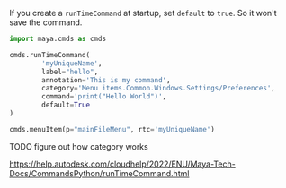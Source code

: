 If you create a `runTimeCommand` at startup, set `default` to `true`. So it won't save the command.

```python
import maya.cmds as cmds

cmds.runTimeCommand(
		'myUniqueName',
		label="hello",
		annotation='This is my command',
		category='Menu items.Common.Windows.Settings/Preferences',
		command='print("Hello World")',
		default=True
)

cmds.menuItem(p="mainFileMenu", rtc='myUniqueName')
```

TODO figure out how category works


https://help.autodesk.com/cloudhelp/2022/ENU/Maya-Tech-Docs/CommandsPython/runTimeCommand.html


